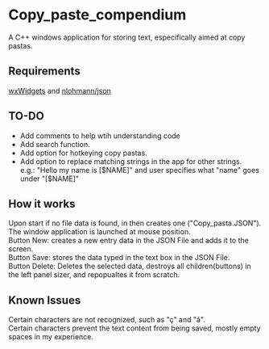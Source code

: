 # Copy_paste_compendium
A C++ windows application for storing text, especifically aimed at copy pastas.
## Requirements
[wxWidgets](https://www.wxwidgets.org/) and [nlohmann/json](https://github.com/nlohmann/json)
## TO-DO 
- Add comments to help wtih understanding code <br>
- Add search function. <br>
- Add option for hotkeying copy pastas. <br>
- Add option to replace matching strings in the app for other strings.<br>
e.g.: "Hello my name is [$NAME]" and user specifies what "name" goes under "[$NAME]"

## How it works
Upon start if no file data is found, in then creates one ("Copy_pasta.JSON"). <br>
The window application is launched at mouse position. <br>
Button New: creates a new entry data in the JSON File and adds it to the screen.<br>
Button Save: stores the data typed in the text box in the JSON File. <br>
Button Delete: Deletes the selected data, destroys all children(buttons) in the left panel sizer, and repopualtes it from scratch.<br>

## Known Issues
Certain characters are not recognized, such as "ç" and "ã".<br>
Certain characters prevent the text content from being saved, mostly empty spaces in my experience. <br>

